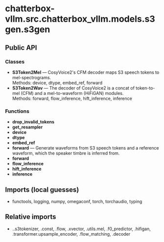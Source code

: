 # chatterbox-vllm.src.chatterbox_vllm.models.s3gen.s3gen

## Public API

### Classes
- **S3Token2Mel** — CosyVoice2's CFM decoder maps S3 speech tokens to mel-spectrograms.  
  Methods: device, dtype, embed_ref, forward
- **S3Token2Wav** — The decoder of CosyVoice2 is a concat of token-to-mel (CFM) and a mel-to-waveform (HiFiGAN) modules.  
  Methods: forward, flow_inference, hift_inference, inference

### Functions
- **drop_invalid_tokens**
- **get_resampler**
- **device**
- **dtype**
- **embed_ref**
- **forward** — Generate waveforms from S3 speech tokens and a reference waveform, which the speaker timbre is inferred from.
- **forward**
- **flow_inference**
- **hift_inference**
- **inference**

## Imports (local guesses)
- functools, logging, numpy, omegaconf, torch, torchaudio, typing

## Relative imports
- ..s3tokenizer, .const, .flow, .xvector, .utils.mel, .f0_predictor, .hifigan, .transformer.upsample_encoder, .flow_matching, .decoder